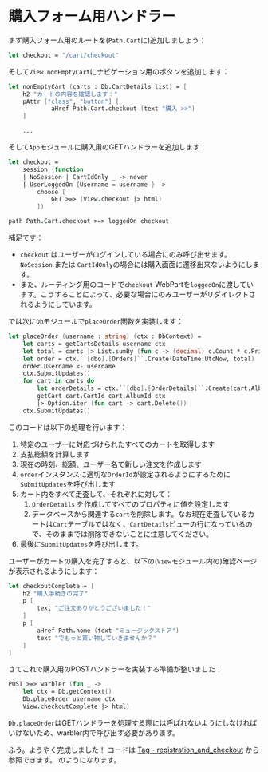 # 購入フォーム用ハンドラー

まず購入フォーム用のルートを(`Path.Cart`に)追加しましょう：

```fsharp
let checkout = "/cart/checkout"
```

そして`View.nonEmptyCart`にナビゲーション用のボタンを追加します：

```fsharp
let nonEmptyCart (carts : Db.CartDetails list) = [
    h2 "カートの内容を確認します："
    pAttr ["class", "button"] [
            aHref Path.Cart.checkout (text "購入 >>")
    ]

    ...
```

そして`App`モジュールに購入用のGETハンドラーを追加します：

```fsharp
let checkout =
    session (function
    | NoSession | CartIdOnly _ -> never
    | UserLoggedOn {Username = username } ->
        choose [
            GET >=> (View.checkout |> html)
        ])
```

```fsharp
path Path.Cart.checkout >=> loggedOn checkout
```

補足です：

- `checkout` はユーザーがログインしている場合にのみ呼び出せます。`NoSession` または `CartIdOnly`の場合には購入画面に遷移出来ないようにします。
- また、ルーティング用のコードで`checkout` WebPartを`loggedOn`に渡しています。こうすることによって、必要な場合にのみユーザーがリダイレクトされるようにしています。

では次に`Db`モジュールで`placeOrder`関数を実装します：

```fsharp
let placeOrder (username : string) (ctx : DbContext) =
    let carts = getCartsDetails username ctx
    let total = carts |> List.sumBy (fun c -> (decimal) c.Count * c.Price)
    let order = ctx.``[dbo].[Orders]``.Create(DateTime.UtcNow, total)
    order.Username <- username
    ctx.SubmitUpdates()
    for cart in carts do
        let orderDetails = ctx.``[dbo].[OrderDetails]``.Create(cart.AlbumId, order.OrderId, cart.Count, cart.Price)
        getCart cart.CartId cart.AlbumId ctx
        |> Option.iter (fun cart -> cart.Delete())
    ctx.SubmitUpdates()
```

このコードは以下の処理を行います：

1. 特定のユーザーに対応づけられたすべてのカートを取得します
2. 支払総額を計算します
3. 現在の時刻、総額、ユーザー名で新しい注文を作成します
4. `order`インスタンスに適切な`OrderId`が設定されるようにするために`SubmitUpdates`を呼び出します
5. カート内をすべて走査して、それぞれに対して：
    1. `OrderDetails` を作成してすべてのプロパティに値を設定します
    2. データベースから関連する`cart`を削除します。なお現在走査しているカートは`Cart`テーブルではなく、`CartDetails`ビューの行になっているので、そのままでは削除できないことに注意してください。
6. 最後に`SubmitUpdates`を呼び出します。

ユーザーがカートの購入を完了すると、以下の(`View`モジュール内の)確認ページが表示されるようにします：

```fsharp
let checkoutComplete = [
    h2 "購入手続きの完了"
    p [
        text "ご注文ありがとうございました！"
    ]
    p [
        aHref Path.home (text "ミュージックストア")
        text "でもっと買い物していきませんか？"
    ]
]
```

さてこれで購入用のPOSTハンドラーを実装する準備が整いました：

```fsharp
POST >=> warbler (fun _ ->
    let ctx = Db.getContext()
    Db.placeOrder username ctx
    View.checkoutComplete |> html)
```

`Db.placeOrder`はGETハンドラーを処理する際には呼ばれないようにしなければいけないため、warbler内で呼び出す必要があります。

ふう。ようやく完成しました！
コードは [Tag - registration_and_checkout](https://github.com/theimowski/SuaveMusicStore/tree/registration_and_checkout) から参照できます。
 のようになります。

